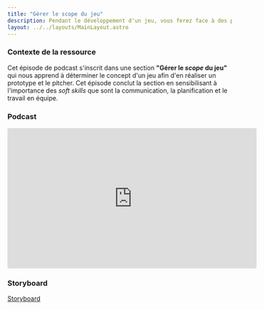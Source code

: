 ```yaml
---
title: "Gérer le scope du jeu"
description: Pendant le développement d'un jeu, vous ferez face à des problèmes de dernière minute qui pourraient tout chambouler. Alors comment se protéger des imprévus, et surtout, comment réagir lorsqu’ils surviennent ?
layout: ../../layouts/MainLayout.astro
---
```


### Contexte de la ressource

Cet épisode de podcast s'inscrit dans une section **"Gérer le _scope_ du jeu"** qui nous apprend à déterminer le concept d'un jeu afin d'en réaliser un prototype et le pitcher. Cet épisode conclut la section en sensibilisant à l'importance des _soft skills_ que sont la communication, la planification et le travail en équipe.

### Podcast

<iframe width="560" height="315" src="https://www.youtube.com/embed/_twMt4yb5Js" title="YouTube video player" frameborder="0" allow="accelerometer; autoplay; clipboard-write; encrypted-media; gyroscope; picture-in-picture; web-share" allowfullscreen></iframe>

### Storyboard

[Storyboard](https://aureliendossantos.notion.site/Podcast-f5abd8571709417bbbfbad2a046e5e99)
